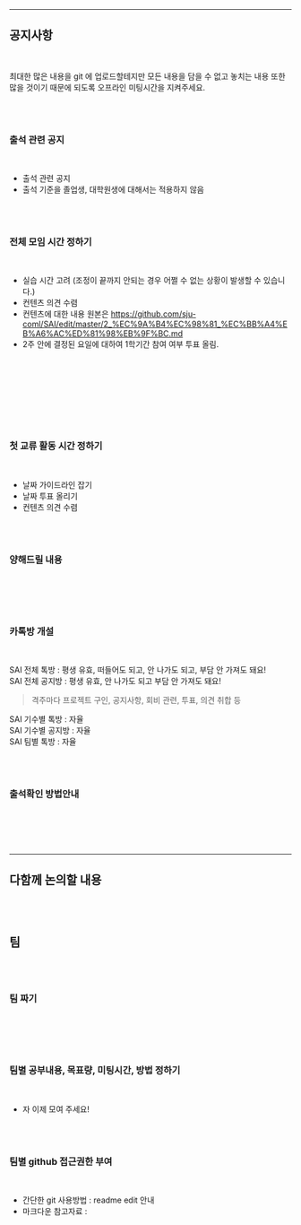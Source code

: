 <br>
<br>
<hr>

## 공지사항

<br>

최대한 많은 내용을 git 에 업로드할테지만 모든 내용을 담을 수 없고 놓치는 내용 또한 많을 것이기 때문에 되도록 오프라인 미팅시간을 지켜주세요.

<br><br>

### 출석 관련 공지

<br>

- 출석 관련 공지
- 출석 기준을 졸업생, 대학원생에 대해서는 적용하지 않음

<br><br>

### 전체 모임 시간 정하기

<br>

- 실습 시간 고려 (조정이 끝까지 안되는 경우 어쩔 수 없는 상황이 발생할 수 있습니다.)
- 컨텐츠 의견 수렴
- 컨텐츠에 대한 내용 원본은 https://github.com/sju-coml/SAI/edit/master/2_%EC%9A%B4%EC%98%81_%EC%BB%A4%EB%A6%AC%ED%81%98%EB%9F%BC.md
- 2주 안에 결정된 요일에 대하여 1학기간 참여 여부 투표 올림.

<br><br>

### 

<br>

<br><br>

### 첫 교류 활동 시간 정하기

<br>

- 날짜 가이드라인 잡기
- 날짜 투표 올리기
- 컨텐츠 의견 수렴

<br><br>

### 양해드릴 내용

<br>



<br><br>

### 카톡방 개설

<br>

SAI 전체 톡방 : 평생 유효, 떠들어도 되고, 안 나가도 되고, 부담 안 가져도 돼요! <br>
SAI 전체 공지방 : 평생 유효, 안 나가도 되고 부담 안 가져도 돼요! <br>
> 격주마다 프로젝트 구인, 공지사항, 회비 관련, 투표, 의견 취합 등 

SAI 기수별 톡방 : 자율 <br>
SAI 기수별 공지방 : 자율 <br>
SAI 팀별 톡방 : 자율 <br>

<br><br>

### 출석확인 방법안내

<br>


<br><br>
<hr>

## 다함께 논의할 내용


<br><br>

## 팀

<br><br>

### 팀 짜기

<br>


<br><br>

### 팀별 공부내용, 목표량, 미팅시간, 방법 정하기

<br>

- 자 이제 모여 주세요!

<br><br>

### 팀별 github 접근권한 부여

<br>

- 간단한 git 사용방법 : readme edit 안내
- 마크다운 참고자료 : 

<br><br>
